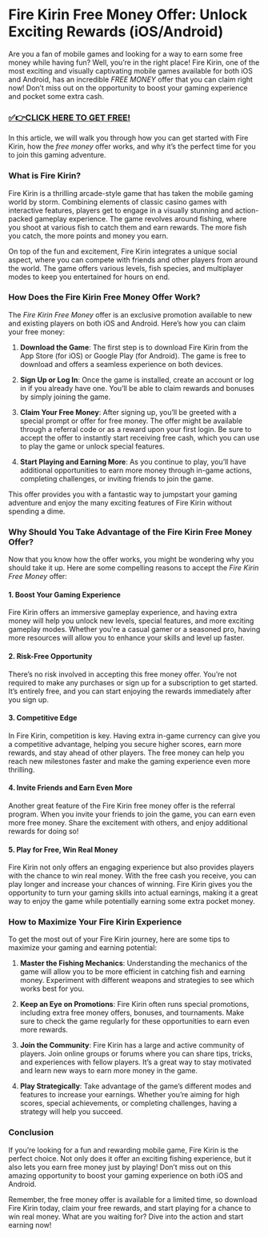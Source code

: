 # Fire Kirin Free Money Offer: Unlock Exciting Rewards (iOS/Android)

Are you a fan of mobile games and looking for a way to earn some free money while having fun? Well, you’re in the right place! Fire Kirin, one of the most exciting and visually captivating mobile games available for both iOS and Android, has an incredible *FREE MONEY* offer that you can claim right now! Don’t miss out on the opportunity to boost your gaming experience and pocket some extra cash.

### [✅👉CLICK HERE TO GET FREE!](https://freerewards.xyz/fire/kirin/)

In this article, we will walk you through how you can get started with Fire Kirin, how the *free money* offer works, and why it’s the perfect time for you to join this gaming adventure.

### **What is Fire Kirin?**
Fire Kirin is a thrilling arcade-style game that has taken the mobile gaming world by storm. Combining elements of classic casino games with interactive features, players get to engage in a visually stunning and action-packed gameplay experience. The game revolves around fishing, where you shoot at various fish to catch them and earn rewards. The more fish you catch, the more points and money you earn.

On top of the fun and excitement, Fire Kirin integrates a unique social aspect, where you can compete with friends and other players from around the world. The game offers various levels, fish species, and multiplayer modes to keep you entertained for hours on end.

### **How Does the Fire Kirin Free Money Offer Work?**

The *Fire Kirin Free Money* offer is an exclusive promotion available to new and existing players on both iOS and Android. Here’s how you can claim your free money:

1. **Download the Game**: The first step is to download Fire Kirin from the App Store (for iOS) or Google Play (for Android). The game is free to download and offers a seamless experience on both devices.
  
2. **Sign Up or Log In**: Once the game is installed, create an account or log in if you already have one. You’ll be able to claim rewards and bonuses by simply joining the game.

3. **Claim Your Free Money**: After signing up, you’ll be greeted with a special prompt or offer for free money. The offer might be available through a referral code or as a reward upon your first login. Be sure to accept the offer to instantly start receiving free cash, which you can use to play the game or unlock special features.

4. **Start Playing and Earning More**: As you continue to play, you’ll have additional opportunities to earn more money through in-game actions, completing challenges, or inviting friends to join the game.

This offer provides you with a fantastic way to jumpstart your gaming adventure and enjoy the many exciting features of Fire Kirin without spending a dime.

### **Why Should You Take Advantage of the Fire Kirin Free Money Offer?**

Now that you know how the offer works, you might be wondering why you should take it up. Here are some compelling reasons to accept the *Fire Kirin Free Money* offer:

#### **1. Boost Your Gaming Experience**
Fire Kirin offers an immersive gameplay experience, and having extra money will help you unlock new levels, special features, and more exciting gameplay modes. Whether you're a casual gamer or a seasoned pro, having more resources will allow you to enhance your skills and level up faster.

#### **2. Risk-Free Opportunity**
There’s no risk involved in accepting this free money offer. You’re not required to make any purchases or sign up for a subscription to get started. It’s entirely free, and you can start enjoying the rewards immediately after you sign up. 

#### **3. Competitive Edge**
In Fire Kirin, competition is key. Having extra in-game currency can give you a competitive advantage, helping you secure higher scores, earn more rewards, and stay ahead of other players. The free money can help you reach new milestones faster and make the gaming experience even more thrilling.

#### **4. Invite Friends and Earn Even More**
Another great feature of the Fire Kirin free money offer is the referral program. When you invite your friends to join the game, you can earn even more free money. Share the excitement with others, and enjoy additional rewards for doing so!

#### **5. Play for Free, Win Real Money**
Fire Kirin not only offers an engaging experience but also provides players with the chance to win real money. With the free cash you receive, you can play longer and increase your chances of winning. Fire Kirin gives you the opportunity to turn your gaming skills into actual earnings, making it a great way to enjoy the game while potentially earning some extra pocket money.

### **How to Maximize Your Fire Kirin Experience**

To get the most out of your Fire Kirin journey, here are some tips to maximize your gaming and earning potential:

1. **Master the Fishing Mechanics**: Understanding the mechanics of the game will allow you to be more efficient in catching fish and earning money. Experiment with different weapons and strategies to see which works best for you.

2. **Keep an Eye on Promotions**: Fire Kirin often runs special promotions, including extra free money offers, bonuses, and tournaments. Make sure to check the game regularly for these opportunities to earn even more rewards.

3. **Join the Community**: Fire Kirin has a large and active community of players. Join online groups or forums where you can share tips, tricks, and experiences with fellow players. It’s a great way to stay motivated and learn new ways to earn more money in the game.

4. **Play Strategically**: Take advantage of the game’s different modes and features to increase your earnings. Whether you’re aiming for high scores, special achievements, or completing challenges, having a strategy will help you succeed.

### **Conclusion**

If you’re looking for a fun and rewarding mobile game, Fire Kirin is the perfect choice. Not only does it offer an exciting fishing experience, but it also lets you earn free money just by playing! Don’t miss out on this amazing opportunity to boost your gaming experience on both iOS and Android. 

Remember, the free money offer is available for a limited time, so download Fire Kirin today, claim your free rewards, and start playing for a chance to win real money. What are you waiting for? Dive into the action and start earning now!
